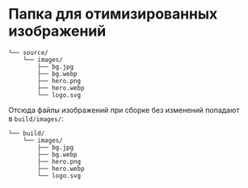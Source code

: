 # Папка для отимизированных изображений

```shell
└── source/
    └── images/
        ├── bg.jpg
        ├── bg.webp
        ├── hero.png
        ├── hero.webp
        └── logo.svg
```

Отсюда файлы изображений при сборке без изменений попадают в `build/images/`:

```shell
└── build/
    └── images/
        ├── bg.jpg
        ├── bg.webp
        ├── hero.png
        ├── hero.webp
        └── logo.svg
```

